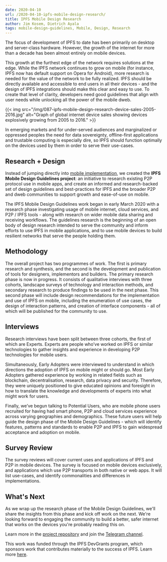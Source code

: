 ```yaml
---
date: 2020-04-10
url: /2020-04-10-ipfs-mobile-design-research/
title: IPFS Mobile Design Research
author: Jim Kosem, Dietrich Ayala
tags: mobile-design-guidelines, Mobile, Design, Research
---
```


The focus of development of IPFS to date has been primarily on desktop and server-class hardware. However, the growth of the internet for more than a decade has been almost entirely on mobile devices.

This growth at the furthest edge of the network requires solutions at the edge. While the IPFS network continues to grow on mobile (for instance, IPFS now has default support on Opera for Android), more research is needed for the value of the network to be fully realized. IPFS should be directly available and accessible to end users in all their devices - and the design of IPFS integrations should make this clear and easy to use. To create that level of clarity, developers need good guidelines that align with user needs while unlocking all the power of the mobile dweb.

{{< img src="/img/087-ipfs-mobile-design-research-device-sales-2005-2016.jpg" alt="Graph of global internet device sales showing devices explosively growing from 2005 to 2016." >}}

In emerging markets and for under-served audiences and marginalized or oppressed peoples the need for data sovereignty, offline-first applications and trustable computing is especially dire, so IPFS should function optimally on the devices used by them in order to serve their use-cases.

## Research + Design

Instead of jumping directly into [mobile implementation](https://github.com/ipfs/roadmap/issues/45), we created the **IPFS Mobile Design Guidelines project**: an initiative to research existing P2P protocol use in mobile apps, and create an informed and research-backed set of design guidelines and best-practices for IPFS and the broader P2P and dweb communities to support growth and ease-of-use on mobile. 

The IPFS Mobile Design Guidelines work began in early March 2020 with a research phase investigating usage of mobile internet, cloud services, and P2P / IPFS tools - along with research on wider mobile data sharing and receiving workflows. The guidelines research is the beginning of an open body of design research intended to serve the community and inform efforts to use IPFS in mobile applications, and to use mobile devices to build resilient networks that serve the people holding them.

## Methodology

The overall project has two programmes of work. The first is primary research and synthesis, and the second is the development and publication of tools for designers, implementors and builders. The primary research phase is now in progress. It consists of qualitative interviews with three cohorts, landscape surveys of technology and interaction methods, and secondary research to produce findings to be used in the next phase. This second phase will include design recommendations for the implementation and use of IPFS on mobile, including the enumeration of use cases, the design of interaction patterns, and creation of interface components - all of which will be published for the community to use.

## Interviews

Research interviews have been split between three cohorts, the first of which are Experts. Experts are people who’ve worked on IPFS or similar technologies to gather insights and experience in developing P2P technologies for mobile users.

Simultaneously, Early Adopters were interviewed to understand in which directions the adoption of IPFS on mobile might or should go. Most Early Adopters gathered experience by working in related fields such as blockchain, decentralisation, research, data privacy and security. Therefore, they were uniquely positioned to give educated opinions and foresight in how to translate the knowledge and developments of experts into what might work for users.

Finally, we’ve begun talking to Potential Users, who are mobile phone users recruited for having had smart phone, P2P and cloud services experience across varying geographies and demographics. These future users will help guide the design phase of the Mobile Design Guidelines - which will identify features, patterns and standards to enable P2P and IPFS to gain widespread acceptance and adoption on mobile.

## Survey Review

The survey reviews will cover current uses and applications of IPFS and P2P in mobile devices. The survey is focused on mobile devices exclusively, and applications which use P2P transports in both native or web apps. It will list use-cases, and identify commonalities and differences in implementations.

## What's Next

As we wrap up the research phase of the Mobile Design Guidelines, we'll share the insights from this phase and kick off work on the next. We're looking forward to engaging the community to build a better, safer internet that works on the devices you're probably reading this on.

Learn more in the [project repository](https://github.com/ipfs/mobile-design-guidelines) and join the [Telegram channel](https://t.me/joinchat/H8bKHhSATdsqbPJsPIzcfw).

This work was funded through the IPFS DevGrants program, which sponsors work that contributes materially to the success of IPFS. Learn more [here](https://github.com/ipfs/devgrants).
